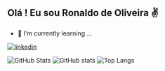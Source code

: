 ## Olá ! Eu sou Ronaldo de Oliveira ✌️

- 🌱 I’m currently learning ...

[![linkedin](https://img.shields.io/badge/linkedin-0A66C2?style=for-the-badge&logo=linkedin&logoColor=white)](https://www.linkedin.com/in/ronaldo-oades)

![GitHub Stats](https://github-readme-stats.vercel.app/api?username=ArqRonaldo&theme=transparent&bg_color=000&border_color=30A3DC&show_icons=true&icon_color=30A3DC&title_color=E94D5F&text_color=FFF)
![GitHub stats](https://github-readme-stats.vercel.app/api?username=ArqRonaldo&show_icons=true&theme=radical)
![Top Langs](https://github-readme-stats-git-masterrstaa-rickstaa.vercel.app/api/top-langs/?username=ArqRonaldo&layout=compact&bg_color=000&border_color=30A3DC&title_color=E94D5F&text_color=FFF)

<!--
**ArqRonaldo/ArqRonaldo** is a ✨ _special_ ✨ repository because its `README.md` (this file) appears on your GitHub profile.
Here are some ideas to get you started:
- 🔭 I’m currently working on ...
- 🌱 I’m currently learning ...
- 👯 I’m looking to collaborate on ...
- 🤔 I’m looking for help with ...
- 💬 Ask me about ...
- 📫 How to reach me: ...
- 😄 Pronouns: ...
- ⚡ Fun fact: ...
-->
